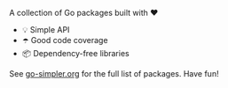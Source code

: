 A collection of Go packages built with ❤️

* 💡️ Simple API
* ☂️ Good code coverage
* 📦 Dependency-free libraries

See [go-simpler.org](https://go-simpler.org) for the full list of packages. Have fun!
